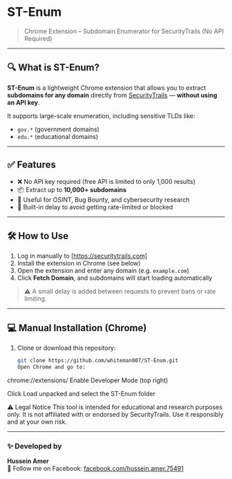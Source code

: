 # ST-Enum

> Chrome Extension – Subdomain Enumerator for SecurityTrails (No API Required)

---

## 🔍 What is ST-Enum?

**ST-Enum** is a lightweight Chrome extension that allows you to extract **subdomains for any domain** directly from [SecurityTrails](https://securitytrails.com) — **without using an API key**.

It supports large-scale enumeration, including sensitive TLDs like:

- `gov.*` (government domains)  
- `edu.*` (educational domains)

---

## ✅ Features

- ❌ No API key required (free API is limited to only 1,000 results)
- 📦 Extract up to **10,000+ subdomains**
- 🧠 Useful for OSINT, Bug Bounty, and cybersecurity research
- 🐢 Built-in delay to avoid getting rate-limited or blocked

---

## 🛠️ How to Use

1. Log in manually to [https://securitytrails.com]
2. Install the extension in Chrome (see below)
3. Open the extension and enter any domain (e.g. `example.com`)
4. Click **Fetch Domain**, and subdomains will start loading automatically

> ⚠️ A small delay is added between requests to prevent bans or rate limiting.

---

## 💻 Manual Installation (Chrome)

1. Clone or download this repository:
   ```bash
   git clone https://github.com/whiteman007/ST-Enum.git
   Open Chrome and go to:
chrome://extensions/
Enable Developer Mode (top right)

Click Load unpacked and select the ST-Enum folder

⚠️ Legal Notice
This tool is intended for educational and research purposes only.
It is not affiliated with or endorsed by SecurityTrails.
Use it responsibly and at your own risk.

---

### ✨ Developed by

**Hussein Amer**  
📍 Follow me on Facebook: [facebook.com/hussein.amer.75491](https://www.facebook.com/hussein.amer.75491/)
